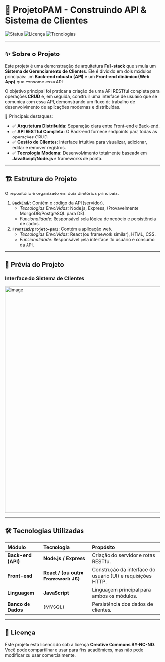 # 📘 ProjetoPAM - Construindo API & Sistema de Clientes

![Status](https://img.shields.io/badge/Status-Concluído-brightgreen?style=for-the-badge)
![Licença](https://img.shields.io/badge/Licença-CC--BY--NC--ND-blue?style=for-the-badge)
![Tecnologias](https://img.shields.io/badge/Full--Stack-Node.js%20%7C%20Express%20%7C%20React%20%7C%20MongoDB-blueviolet?style=for-the-badge)

---

## ✨ Sobre o Projeto

Este projeto é uma demonstração de arquitetura **Full-stack** que simula um **Sistema de Gerenciamento de Clientes**. Ele é dividido em dois módulos principais: um **Back-end robusto (API)** e um **Front-end dinâmico (Web App)** que consome essa API.

O objetivo principal foi praticar a criação de uma API RESTful completa para operações **CRUD** e, em seguida, construir uma interface de usuário que se comunica com essa API, demonstrando um fluxo de trabalho de desenvolvimento de aplicações modernas e distribuídas.

🔹 Principais destaques:

* ✅ **Arquitetura Distribuída:** Separação clara entre Front-end e Back-end.
* ✅ **API RESTful Completa:** O Back-end fornece endpoints para todas as operações CRUD.
* ✅ **Gestão de Clientes:** Interface intuitiva para visualizar, adicionar, editar e remover registros.
* ✅ **Tecnologia Moderna:** Desenvolvimento totalmente baseado em **JavaScript/Node.js** e frameworks de ponta.

---

## 🏗️ Estrutura do Projeto

O repositório é organizado em dois diretórios principais:

1.  **`BackEnd/`**: Contém o código da API (servidor).
    * *Tecnologias Envolvidas:* Node.js, Express, (Provavelmente MongoDB/PostgreSQL para DB).
    * *Funcionalidade:* Responsável pela lógica de negócio e persistência de dados.
2.  **`FrontEnd/projeto-pam2`**: Contém a aplicação web.
    * *Tecnologias Envolvidas:* React (ou framework similar), HTML, CSS.
    * *Funcionalidade:* Responsável pela interface do usuário e consumo da API.

---

## 📸 Prévia do Projeto

### Interface do Sistema de Clientes
<img width="1440" height="737" alt="image" src="https://github.com/user-attachments/assets/fc56a2d0-2307-4773-a27e-09dd11d86d4b" />

---

## 🛠️ Tecnologias Utilizadas

| Módulo | Tecnologia | Propósito |
| :--- | :--- | :--- |
| **Back-end (API)** | **Node.js / Express** | Criação do servidor e rotas RESTful. |
| **Front-end** | **React / (ou outro Framework JS)** | Construção da interface do usuário (UI) e requisições HTTP. |
| **Linguagem** | **JavaScript** | Linguagem principal para ambos os módulos. |
| **Banco de Dados** | (MYSQL) | Persistência dos dados de clientes. |

---

## 📜 Licença

Este projeto está licenciado sob a licença **Creative Commons BY-NC-ND**.
Você pode compartilhar e usar para fins acadêmicos, mas não pode modificar ou usar comercialmente.
